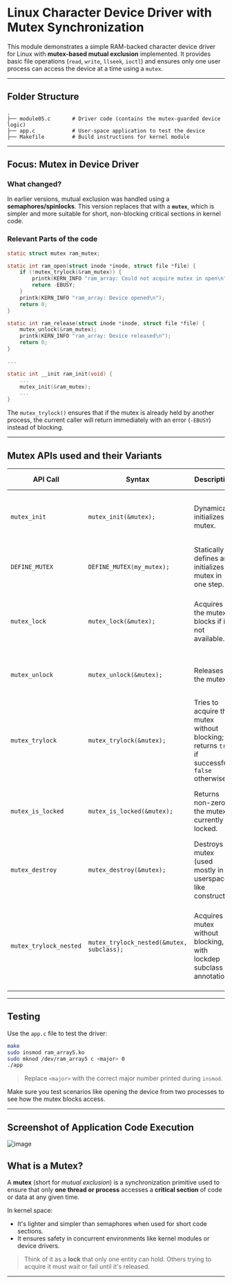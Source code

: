 # Linux Character Device Driver with Mutex Synchronization

This module demonstrates a simple RAM-backed character device driver for Linux with **mutex-based mutual exclusion** implemented. It provides basic file operations (`read`, `write`, `llseek`, `ioctl`) and ensures only one user process can access the device at a time using a `mutex`.

---
## Folder Structure
```
.
├── module05.c       # Driver code (contains the mutex-guarded device logic)
├── app.c            # User-space application to test the device
├── Makefile         # Build instructions for kernel module
```
---

##  Focus: Mutex in Device Driver

### What changed?

In earlier versions, mutual exclusion was handled using a **semaphores/spinlocks**. This version replaces that with a **`mutex`**, which is simpler and more suitable for short, non-blocking critical sections in kernel code.

### Relevant Parts of the code

```c
static struct mutex ram_mutex;

static int ram_open(struct inode *inode, struct file *file) {
    if (!mutex_trylock(&ram_mutex)) {
        printk(KERN_INFO "ram_array: Could not acquire mutex in open\n");
        return -EBUSY;
    }
    printk(KERN_INFO "ram_array: Device opened\n");
    return 0;
}

static int ram_release(struct inode *inode, struct file *file) {
    mutex_unlock(&ram_mutex);
    printk(KERN_INFO "ram_array: Device released\n");
    return 0;
}

...

static int __init ram_init(void) {
    ...
    mutex_init(&ram_mutex);
    ...
}
```

The `mutex_trylock()` ensures that if the mutex is already held by another process, the current caller will return immediately with an error (`-EBUSY`) instead of blocking.

---

## Mutex APIs used and their Variants

| **API Call**           | **Syntax**                                | **Description**                                                                               | **When to Use**                                                                                |
| ---------------------- | ----------------------------------------- | --------------------------------------------------------------------------------------------- | ---------------------------------------------------------------------------------------------- |
| `mutex_init`           | `mutex_init(&mutex);`                     | Dynamically initializes a mutex.                                                              | Use during initialization of a mutex if it's declared globally or on the heap.                 |
| `DEFINE_MUTEX`         | `DEFINE_MUTEX(my_mutex);`                 | Statically defines and initializes a mutex in one step.                                       | Use for global/static variables to simplify initialization.                                    |
| `mutex_lock`           | `mutex_lock(&mutex);`                     | Acquires the mutex, blocks if it's not available.                                             | Use in normal critical sections where blocking is acceptable.                                  |
| `mutex_unlock`         | `mutex_unlock(&mutex);`                   | Releases the mutex.                                                                           | Always call this after `mutex_lock()` to avoid deadlocks.                                      |
| `mutex_trylock`        | `mutex_trylock(&mutex);`                  | Tries to acquire the mutex without blocking; returns `true` if successful, `false` otherwise. | Use when you cannot afford to sleep or block, e.g., short paths like `open()`.                 |
| `mutex_is_locked`      | `mutex_is_locked(&mutex);`                | Returns non-zero if the mutex is currently locked.                                            | Use only for debugging or diagnostic purposes, not for logic control.                          |
| `mutex_destroy`        | `mutex_destroy(&mutex);`                  | Destroys a mutex (used mostly in userspace-like constructs).                                  | Rarely needed in kernel code, used with dynamically allocated mutexes.                         |
| `mutex_trylock_nested` | `mutex_trylock_nested(&mutex, subclass);` | Acquires a mutex without blocking, with lockdep subclass annotation.                          | Use for nested locking scenarios to avoid false positives in lock dependency checks (lockdep). |

---

##  Testing

Use the `app.c` file to test the driver:

```bash
make
sudo insmod ram_array5.ko
sudo mknod /dev/ram_array5 c <major> 0
./app
```

> Replace `<major>` with the correct major number printed during `insmod`.

Make sure you test scenarios like opening the device from two processes to see how the mutex blocks access.

---

## Screenshot of Application Code Execution

![image](https://github.com/user-attachments/assets/a26f750d-a98c-4f88-a8b4-a5e03c99579c)

## What is a Mutex?

A **mutex** (short for *mutual exclusion*) is a synchronization primitive used to ensure that only **one thread or process** accesses a **critical section** of code or data at any given time.

In kernel space:
- It's lighter and simpler than semaphores when used for short code sections.
- It ensures safety in concurrent environments like kernel modules or device drivers.

> Think of it as a **lock** that only one entity can hold. Others trying to acquire it must wait or fail until it's released.

---
